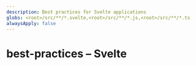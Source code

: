 ```yaml
---
description: Best practices for Svelte applications
globs: <root>/src/**/*.svelte,<root>/src/**/*.js,<root>/src/**/*.ts
alwaysApply: false
---
```


# best-practices – Svelte

<!--
TODO: Add content for svelte best-practices.
Follow unified schema guidelines.
-->
